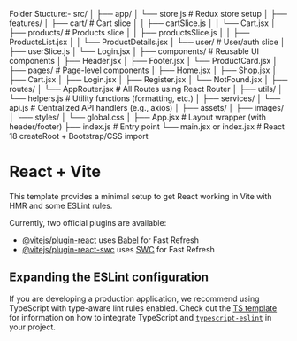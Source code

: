 Folder Stucture:-
src/
│
├── app/
│   └── store.js                 # Redux store setup
│
├── features/
│   ├── cart/                    # Cart slice
│   │   ├── cartSlice.js
│   │   └── Cart.jsx
│   ├── products/                # Products slice
│   │   ├── productsSlice.js
│   │   ├── ProductsList.jsx
│   │   └── ProductDetails.jsx
│   └── user/                    # User/auth slice
│       ├── userSlice.js
│       └── Login.jsx
│
├── components/                 # Reusable UI components
│   ├── Header.jsx
│   ├── Footer.jsx
│   └── ProductCard.jsx
│
├── pages/                      # Page-level components
│   ├── Home.jsx
│   ├── Shop.jsx
│   ├── Cart.jsx
│   ├── Login.jsx
│   ├── Register.jsx
│   └── NotFound.jsx
│
├── routes/
│   └── AppRouter.jsx           # All Routes using React Router
│
├── utils/
│   └── helpers.js              # Utility functions (formatting, etc.)
│
├── services/
│   └── api.js                  # Centralized API handlers (e.g., axios)
│
├── assets/
│   ├── images/
│   └── styles/
│       └── global.css
│
├── App.jsx                     # Layout wrapper (with header/footer)
├── index.js                    # Entry point
└── main.jsx or index.jsx       # React 18 createRoot + Bootstrap/CSS import


# React + Vite

This template provides a minimal setup to get React working in Vite with HMR and some ESLint rules.

Currently, two official plugins are available:

- [@vitejs/plugin-react](https://github.com/vitejs/vite-plugin-react/blob/main/packages/plugin-react) uses [Babel](https://babeljs.io/) for Fast Refresh
- [@vitejs/plugin-react-swc](https://github.com/vitejs/vite-plugin-react/blob/main/packages/plugin-react-swc) uses [SWC](https://swc.rs/) for Fast Refresh

## Expanding the ESLint configuration

If you are developing a production application, we recommend using TypeScript with type-aware lint rules enabled. Check out the [TS template](https://github.com/vitejs/vite/tree/main/packages/create-vite/template-react-ts) for information on how to integrate TypeScript and [`typescript-eslint`](https://typescript-eslint.io) in your project.
